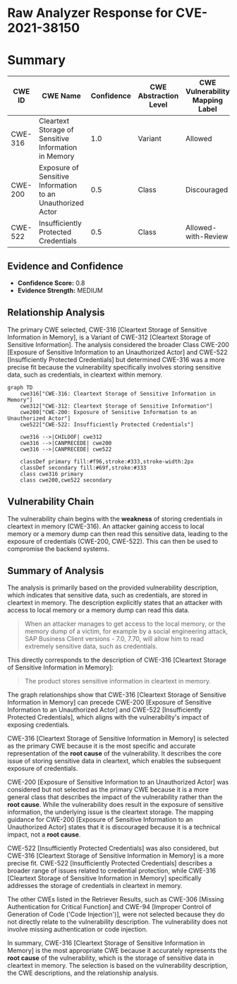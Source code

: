 # Raw Analyzer Response for CVE-2021-38150

# Summary
| CWE ID | CWE Name | Confidence | CWE Abstraction Level | CWE Vulnerability Mapping Label | CWE-Vulnerability Mapping Notes |
|---|---|---|---|---|---|
| CWE-316 | Cleartext Storage of Sensitive Information in Memory | 1.0 | Variant | Allowed | Primary CWE |
| CWE-200 | Exposure of Sensitive Information to an Unauthorized Actor | 0.5 | Class | Discouraged | Secondary Candidate |
| CWE-522 | Insufficiently Protected Credentials | 0.5 | Class | Allowed-with-Review | Secondary Candidate |

## Evidence and Confidence

*   **Confidence Score:** 0.8
*   **Evidence Strength:** MEDIUM

## Relationship Analysis
The primary CWE selected, CWE-316 [Cleartext Storage of Sensitive Information in Memory], is a Variant of CWE-312 [Cleartext Storage of Sensitive Information]. The analysis considered the broader Class CWE-200 [Exposure of Sensitive Information to an Unauthorized Actor] and CWE-522 [Insufficiently Protected Credentials] but determined CWE-316 was a more precise fit because the vulnerability specifically involves storing sensitive data, such as credentials, in cleartext within memory.

```mermaid
graph TD
    cwe316["CWE-316: Cleartext Storage of Sensitive Information in Memory"]
    cwe312["CWE-312: Cleartext Storage of Sensitive Information"]
    cwe200["CWE-200: Exposure of Sensitive Information to an Unauthorized Actor"]
    cwe522["CWE-522: Insufficiently Protected Credentials"]

    cwe316 -->|CHILDOF| cwe312
    cwe316 -->|CANPRECEDE| cwe200
    cwe316 -->|CANPRECEDE| cwe522

    classDef primary fill:#f96,stroke:#333,stroke-width:2px
    classDef secondary fill:#69f,stroke:#333
    class cwe316 primary
    class cwe200,cwe522 secondary
```

## Vulnerability Chain
The vulnerability chain begins with the **weakness** of storing credentials in cleartext in memory (CWE-316). An attacker gaining access to local memory or a memory dump can then read this sensitive data, leading to the exposure of credentials (CWE-200, CWE-522). This can then be used to compromise the backend systems.

## Summary of Analysis
The analysis is primarily based on the provided vulnerability description, which indicates that sensitive data, such as credentials, are stored in cleartext in memory. The description explicitly states that an attacker with access to local memory or a memory dump can read this data.

> When an attacker manages to get access to the local memory, or the memory dump of a victim, for example by a social engineering attack, SAP Business Client versions - 7.0, 7.70, will allow him to read extremely sensitive data, such as credentials.

This directly corresponds to the description of CWE-316 [Cleartext Storage of Sensitive Information in Memory]:
> The product stores sensitive information in cleartext in memory.

The graph relationships show that CWE-316 [Cleartext Storage of Sensitive Information in Memory] can precede CWE-200 [Exposure of Sensitive Information to an Unauthorized Actor] and CWE-522 [Insufficiently Protected Credentials], which aligns with the vulnerability's impact of exposing credentials.

CWE-316 [Cleartext Storage of Sensitive Information in Memory] is selected as the primary CWE because it is the most specific and accurate representation of the **root cause** of the vulnerability. It describes the core issue of storing sensitive data in cleartext, which enables the subsequent exposure of credentials.

CWE-200 [Exposure of Sensitive Information to an Unauthorized Actor] was considered but not selected as the primary CWE because it is a more general class that describes the impact of the vulnerability rather than the **root cause**. While the vulnerability does result in the exposure of sensitive information, the underlying issue is the cleartext storage. The mapping guidance for CWE-200 [Exposure of Sensitive Information to an Unauthorized Actor] states that it is discouraged because it is a technical impact, not a **root cause**.

CWE-522 [Insufficiently Protected Credentials] was also considered, but CWE-316 [Cleartext Storage of Sensitive Information in Memory] is a more precise fit. CWE-522 [Insufficiently Protected Credentials] describes a broader range of issues related to credential protection, while CWE-316 [Cleartext Storage of Sensitive Information in Memory] specifically addresses the storage of credentials in cleartext in memory.

The other CWEs listed in the Retriever Results, such as CWE-306 [Missing Authentication for Critical Function] and CWE-94 [Improper Control of Generation of Code ('Code Injection')], were not selected because they do not directly relate to the vulnerability description. The vulnerability does not involve missing authentication or code injection.

In summary, CWE-316 [Cleartext Storage of Sensitive Information in Memory] is the most appropriate CWE because it accurately represents the **root cause** of the vulnerability, which is the storage of sensitive data in cleartext in memory. The selection is based on the vulnerability description, the CWE descriptions, and the relationship analysis.
